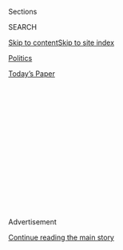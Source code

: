 <div id="app">

<div>

<div>

<div>

<div class="NYTAppHideMasthead css-1q2w90k e1suatyy0">

<div class="section css-ui9rw0 e1suatyy2">

<div class="css-eph4ug er09x8g0">

<div class="css-6n7j50">

</div>

<span class="css-1dv1kvn">Sections</span>

<div class="css-10488qs">

<span class="css-1dv1kvn">SEARCH</span>

</div>

[Skip to content](#site-content)[Skip to site
index](#site-index)

</div>

<div id="masthead-section-label" class="css-1wr3we4 eaxe0e00">

[Politics](https://www.nytimes.com/section/politics)

</div>

<div class="css-10698na e1huz5gh0">

</div>

</div>

<div id="masthead-bar-one" class="section hasLinks css-15hmgas e1csuq9d3">

<div class="css-uqyvli e1csuq9d0">

</div>

<div class="css-1uqjmks e1csuq9d1">

</div>

<div class="css-9e9ivx">

[](https://myaccount.nytimes.com/auth/login?response_type=cookie&client_id=vi)

</div>

<div class="css-1bvtpon e1csuq9d2">

[Today’s
Paper](https://www.nytimes.com/section/todayspaper)

</div>

</div>

</div>

</div>

<div data-aria-hidden="false">

<div id="site-content" data-role="main">

<div>

<div class="css-1aor85t" style="opacity:0.000000001;z-index:-1;visibility:hidden">

<div class="css-1hqnpie">

<div class="css-epjblv">

<span class="css-17xtcya">[Politics](/section/politics)</span><span class="css-x15j1o">|</span><span class="css-fwqvlz">Heidi
Heitkamp Ousted by Republican Kevin Cramer From North Dakota Senate
Seat</span>

</div>

<div class="css-k008qs">

<div class="css-1iwv8en">

<span class="css-18z7m18"></span>

<div>

</div>

</div>

<span class="css-1n6z4y">https://nyti.ms/2yXRlX6</span>

<div class="css-1705lsu">

<div class="css-4xjgmj">

<div class="css-4skfbu" data-role="toolbar" data-aria-label="Social Media Share buttons, Save button, and Comments Panel with current comment count" data-testid="share-tools">

  - 
  - 
  - 
  - 
    
    <div class="css-6n7j50">
    
    </div>

  - 
  - 

</div>

</div>

</div>

</div>

</div>

</div>

<div id="NYT_TOP_BANNER_REGION" class="css-13pd83m">

</div>

<div id="top-wrapper" class="css-1sy8kpn">

<div id="top-slug" class="css-l9onyx">

Advertisement

</div>

[Continue reading the main
story](#after-top)

<div class="ad top-wrapper" style="text-align:center;height:100%;display:block;min-height:250px">

<div id="top" class="place-ad" data-position="top" data-size-key="top">

</div>

</div>

<div id="after-top">

</div>

</div>

<div id="sponsor-wrapper" class="css-1hyfx7x">

<div id="sponsor-slug" class="css-19vbshk">

Supported by

</div>

[Continue reading the main
story](#after-sponsor)

<div id="sponsor" class="ad sponsor-wrapper" style="text-align:center;height:100%;display:block">

</div>

<div id="after-sponsor">

</div>

</div>

<div class="css-1vkm6nb ehdk2mb0">

# Heidi Heitkamp Ousted by Republican Kevin Cramer From North Dakota Senate Seat

</div>

<div class="css-79elbk" data-testid="photoviewer-wrapper">

<div class="css-z3e15g" data-testid="photoviewer-wrapper-hidden">

</div>

<div class="css-1a48zt4 ehw59r15" data-testid="photoviewer-children">

![<span class="css-16f3y1r e13ogyst0" data-aria-hidden="true">Representative
Kevin Cramer painted his opponent, Senator Heidi Heitkamp, as a liberal
extremist out of touch with North Dakota’s
values.</span><span class="css-cnj6d5 e1z0qqy90" itemprop="copyrightHolder"><span class="css-1ly73wi e1tej78p0">Credit...</span><span><span>Bruce
Crummy/Associated
Press</span></span></span>](https://static01.nyt.com/images/2018/11/07/us/politics/07dc-heitkamp-1/merlin_146462274_31be6251-eddd-4a9a-b627-070ef88c01ab-articleLarge.jpg?quality=75&auto=webp&disable=upscale)

</div>

</div>

<div class="css-xt80pu e12qa4dv0">

<div class="css-18e8msd">

<div class="css-vp77d3 epjyd6m0">

<div class="css-1baulvz">

By [<span class="css-1baulvz last-byline" itemprop="name">Catie
Edmondson</span>](https://www.nytimes.com/by/catie-edmondson)

</div>

</div>

  - Nov. 6,
    2018

  - 
    
    <div class="css-4xjgmj">
    
    <div class="css-d8bdto" data-role="toolbar" data-aria-label="Social Media Share buttons, Save button, and Comments Panel with current comment count" data-testid="share-tools">
    
      - 
      - 
      - 
      - 
        
        <div class="css-6n7j50">
        
        </div>
    
      - 
      - 
    
    </div>
    
    </div>

</div>

</div>

<div class="section meteredContent css-1r7ky0e" name="articleBody" itemprop="articleBody">

<div class="css-1fanzo5 StoryBodyCompanionColumn">

<div class="css-53u6y8">

WEST FARGO, N.D. — Representative Kevin Cramer, who latched onto Donald
J. Trump even before he was president and never let go, ousted North
Dakota’s incumbent Democratic senator, Heidi Heitkamp, on Tuesday,
flipping a key seat that was vital to Republican efforts to hold the
Senate.

In an election that largely became a referendum on the president, voters
here cast out the centrist Ms. Heitkamp, replacing an increasingly rare
moderate voice in the Senate with a proud and fiercely conservative
partisan.

Mr. Cramer’s win affirmed the state’s support for Mr. Trump, who swept
North Dakota in 2016 with a 36-percentage-point margin of victory. Eager
to defeat Ms. Heitkamp, considered the Democrats’ most vulnerable
senator, the president rallied here three times in support of the
congressman in an effort to energize the Republican base.

</div>

</div>

<div class="css-79elbk" data-testid="photoviewer-wrapper">

<div class="css-z3e15g" data-testid="photoviewer-wrapper-hidden">

</div>

<div class="css-1a48zt4 ehw59r15" data-testid="photoviewer-children">

![<span class="css-16f3y1r e13ogyst0" data-aria-hidden="true">Ms.
Heitkamp delivered her concession speech in Fargo,
N.D.</span><span class="css-cnj6d5 e1z0qqy90" itemprop="copyrightHolder"><span class="css-1ly73wi e1tej78p0">Credit...</span><span>Hilary
Swift for The New York
Times</span></span>](https://static01.nyt.com/images/2018/11/07/us/politics/07dc-heitkamp-2/merlin_146455233_4ca7ca4f-0cd9-4c50-bd1e-887c23af0e88-articleLarge.jpg?quality=75&auto=webp&disable=upscale)

</div>

</div>

<div class="css-1fanzo5 StoryBodyCompanionColumn">

<div class="css-53u6y8">

On the campaign trail, Mr. Cramer painted Ms. Heitkamp as a liberal
extremist out of touch with the state’s values, and positioned himself
as a steadfast supporter of the president’s agenda. He offered a stark
contrast between her voting record and his own — he has voted with Mr.
Trump’s position almost 99 percent of the time.

</div>

</div>

<div class="css-1fanzo5 StoryBodyCompanionColumn">

<div class="css-53u6y8">

*\[Make sense of the country’s political landscape* *[with our
newsletter](https://www.nytimes.com/newsletters/politics?smid=rd%3Faction%3Dclick&module=inline&pgtype=Article).\]*

“Can you imagine going home and telling your wife, ‘I’ve been faithful
to you 55 percent of the time?’” Mr. Cramer [told a local radio
show](https://www.cnn.com/2018/04/04/politics/kevin-cramer-faithful-cheating/index.html)
in April. “Are you kidding me? Being wrong half the time is not a good
answer.”

Ms. Heitkamp tried to fight back by touting her willingness to reach
across the aisle, coaxing voters to embrace moderation and compromise,
betting that voters, weary of biting partisanship and division, would
reject demands for ideological purity and endorse her brand of centrism.
The bet has historically been a safe one in North Dakota.

“We were famous for ticket splitting and judging the individual on their
own merits,” said former Representative Earl Pomeroy, a Democrat who
served in the House from 1993 to 2011 and campaigned in support of Ms.
Heitkamp.

</div>

</div>

<div class="css-1sngw6j">

[](https://www.nytimes.com/interactive/2018/11/06/us/elections/results-senate-elections.html)

<div class="css-1eoytci">

![](https://static01.nyt.com/images/2018/11/05/us/elections/election-promo-senate-map/election-promo-senate-map-articleLarge-v147.jpg)

</div>

<div class="css-1rha1bf">

## U.S. Senate Election Results 2018

See live U.S. Senate results and maps.

</div>

</div>

<div class="css-1fanzo5 StoryBodyCompanionColumn">

<div class="css-53u6y8">

Pollsters were already forecasting an uphill battle for the incumbent
senator, facing national political headwinds and an environment more
open to unapologetic partisanship. But her political fate may have been
sealed last month when she voted against Justice Brett M. Kavanaugh’s
confirmation. The vote [yielded her a $12 million fund-raising windfall
from
Democrats](https://www.nytimes.com/2018/10/27/us/politics/heitkamp-kavanaugh-fund-raising.html)
across the country and buoyed her get-out-the-vote effort.

But it earned her scorn from many of the Republican-leaning voters she
needed.

*\[See the results for the* *[House of
Representatives](https://www.nytimes.com/interactive/2018/11/06/us/elections/results-house-elections.html?action=click&module=Spotlight&pgtype=Homepage),
the*
*[Senate](https://www.nytimes.com/interactive/2018/11/06/us/elections/results-senate-elections.html)*
*and* *[governors’
races](https://www.nytimes.com/interactive/2018/11/06/us/elections/results-governor-elections.html?action=click&module=Intentional&pgtype=Article),
and* *[read our
analysis](https://www.nytimes.com/2018/11/06/us/politics/midterm-elections-results.html).\]*

There were unforced errors from her campaign, too. Ms. Heitkamp had
touted her advocacy for women and invoked her own mother’s experience
with sexual assault after the Supreme Court vote, taking a swipe at Mr.
Cramer, who called the \#MeToo movement a “movement toward
victimization.” But [she was forced to publicly
apologize](https://www.nytimes.com/2018/10/16/us/politics/heitkamp-north-dakota-ad-apology.html)after
her staff released the names of survivors of sexual assault in a
campaign advertisement without their permission.

In the days ahead of the election, Ms. Heitkamp was sanguine. She had
been doubted before and prevailed, she said, referring to her 2012
victory in which she eked out a win by 3,000 votes. But she also
acknowledged that there were voters in the state she had never been able
to win over.

“I think people who are going to vote straight Republican, they aren’t
people who will ever be persuaded one way or the other,” she said in an
interview after a rally Monday night. “They’ve joined a team.”

</div>

</div>

</div>

<div>

</div>

<div>

</div>

<div>

</div>

<div>

<div id="bottom-wrapper" class="css-1ede5it">

<div id="bottom-slug" class="css-l9onyx">

Advertisement

</div>

[Continue reading the main
story](#after-bottom)

<div id="bottom" class="ad bottom-wrapper" style="text-align:center;height:100%;display:block;min-height:90px">

</div>

<div id="after-bottom">

</div>

</div>

</div>

</div>

</div>

## Site Index

<div>

</div>

## Site Information Navigation

  - [© <span>2020</span> <span>The New York Times
    Company</span>](https://help.nytimes.com/hc/en-us/articles/115014792127-Copyright-notice)

<!-- end list -->

  - [NYTCo](https://www.nytco.com/)
  - [Contact
    Us](https://help.nytimes.com/hc/en-us/articles/115015385887-Contact-Us)
  - [Work with us](https://www.nytco.com/careers/)
  - [Advertise](https://nytmediakit.com/)
  - [T Brand Studio](http://www.tbrandstudio.com/)
  - [Your Ad
    Choices](https://www.nytimes.com/privacy/cookie-policy#how-do-i-manage-trackers)
  - [Privacy](https://www.nytimes.com/privacy)
  - [Terms of
    Service](https://help.nytimes.com/hc/en-us/articles/115014893428-Terms-of-service)
  - [Terms of
    Sale](https://help.nytimes.com/hc/en-us/articles/115014893968-Terms-of-sale)
  - [Site
    Map](https://spiderbites.nytimes.com)
  - [Help](https://help.nytimes.com/hc/en-us)
  - [Subscriptions](https://www.nytimes.com/subscription?campaignId=37WXW)

</div>

</div>

</div>

</div>
